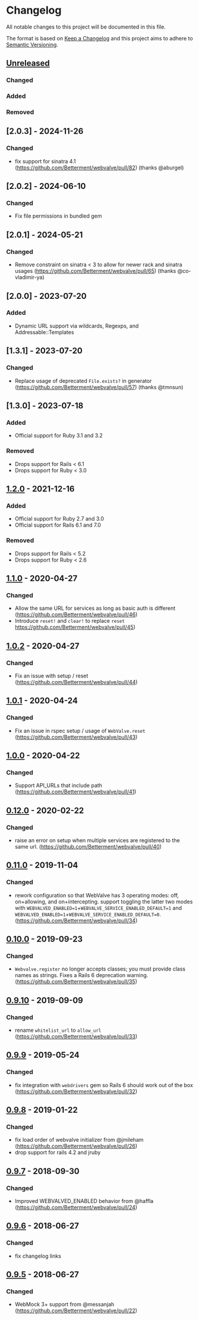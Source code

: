 # Changelog

All notable changes to this project will be documented in this file.

The format is based on [Keep a Changelog](http://keepachangelog.com/en/1.0.0/)
and this project aims to adhere to [Semantic Versioning](http://semver.org/spec/v2.0.0.html).

## [Unreleased]

### Changed

### Added

### Removed

## [2.0.3] - 2024-11-26

### Changed

- fix support for sinatra 4.1 (<https://github.com/Betterment/webvalve/pull/82>) (thanks @aburgel)

## [2.0.2] - 2024-06-10

### Changed

- Fix file permissions in bundled gem

## [2.0.1] - 2024-05-21

### Changed

- Remove constraint on sinatra < 3 to allow for newer rack and sinatra
  usages (<https://github.com/Betterment/webvalve/pull/65>) (thanks @co-vladimir-ya)

## [2.0.0] - 2023-07-20

### Added

- Dynamic URL support via wildcards, Regexps, and Addressable::Templates

## [1.3.1] - 2023-07-20

### Changed

- Replace usage of deprecated `File.exists?` in generator
  (<https://github.com/Betterment/webvalve/pull/57>) (thanks @tmnsun)

## [1.3.0] - 2023-07-18

### Added

- Official support for Ruby 3.1 and 3.2

### Removed

- Drops support for Rails < 6.1
- Drops support for Ruby < 3.0

## [1.2.0] - 2021-12-16

### Added

- Official support for Ruby 2.7 and 3.0
- Official support for Rails 6.1 and 7.0

### Removed

- Drops support for Rails < 5.2
- Drops support for Ruby < 2.6

## [1.1.0] - 2020-04-27

### Changed

- Allow the same URL for services as long as basic auth is different
    (<https://github.com/Betterment/webvalve/pull/46>)
- Introduce `reset!` and `clear!` to replace `reset`
    <https://github.com/Betterment/webvalve/pull/45>)

## [1.0.2] - 2020-04-27

### Changed

- Fix an issue with setup / reset
    (<https://github.com/Betterment/webvalve/pull/44>)

## [1.0.1] - 2020-04-24

### Changed

- Fix an issue in rspec setup / usage of `WebValve.reset`
    (<https://github.com/Betterment/webvalve/pull/43>)

## [1.0.0] - 2020-04-22

### Changed

- Support API_URLs that include path
    (<https://github.com/Betterment/webvalve/pull/41>)

## [0.12.0] - 2020-02-22

### Changed

- raise an error on setup when multiple services are registered to the
    same url. (<https://github.com/Betterment/webvalve/pull/40>)

## [0.11.0] - 2019-11-04

### Changed

- rework configuration so that WebValve has 3 operating modes: off,
    on+allowing, and on+intercepting. support toggling the latter two
    modes with
    `WEBVALVED_ENABLED=1`+`WEBVALVE_SERVICE_ENABLED_DEFAULT=1` and
    `WEBVALVED_ENABLED=1`+`WEBVALVE_SERVICE_ENABLED_DEFAULT=0`.
    (<https://github.com/Betterment/webvalve/pull/34>)

## [0.10.0] - 2019-09-23

### Changed

- `Webvalve.register` no longer accepts classes; you must provide class names as strings. Fixes a Rails 6 deprecation warning. (<https://github.com/Betterment/webvalve/pull/35>)

## [0.9.10] - 2019-09-09

### Changed

- rename `whitelist_url` to `allow_url` (<https://github.com/Betterment/webvalve/pull/33>)

## [0.9.9] - 2019-05-24

### Changed

- fix integration with `webdrivers` gem so Rails 6 should work out of the box (<https://github.com/Betterment/webvalve/pull/32>)

## [0.9.8] - 2019-01-22

### Changed

- fix load order of webvalve initializer from @jmileham (<https://github.com/Betterment/webvalve/pull/26>)
- drop support for rails 4.2 and jruby

## [0.9.7] - 2018-09-30

### Changed

- Improved WEBVALVED_ENABLED behavior from @haffla (<https://github.com/Betterment/webvalve/pull/24>)

## [0.9.6] - 2018-06-27

### Changed

- fix changelog links

## [0.9.5] - 2018-06-27

### Changed

- WebMock 3+ support from @messanjah (<https://github.com/Betterment/webvalve/pull/22>)

[Unreleased]: https://github.com/Betterment/webvalve/compare/v1.2.0...HEAD
[1.2.0]: https://github.com/Betterment/webvalve/compare/v1.1.0...v1.2.0
[1.1.0]: https://github.com/Betterment/webvalve/compare/v1.0.2...v1.1.0
[1.0.2]: https://github.com/Betterment/webvalve/compare/v1.0.1...v1.0.2
[1.0.1]: https://github.com/Betterment/webvalve/compare/v1.0.0...v1.0.1
[1.0.0]: https://github.com/Betterment/webvalve/compare/v0.12.0...v1.0.0
[0.12.0]: https://github.com/Betterment/webvalve/compare/v0.11.0...v0.12.0
[0.11.0]: https://github.com/Betterment/webvalve/compare/v0.10.0...v0.11.0
[0.10.0]: https://github.com/Betterment/webvalve/compare/v0.9.10...v0.10.0
[0.9.10]: https://github.com/Betterment/webvalve/compare/v0.9.9...v0.9.10
[0.9.9]: https://github.com/Betterment/webvalve/compare/v0.9.8...v0.9.9
[0.9.8]: https://github.com/Betterment/webvalve/compare/v0.9.7...v0.9.8
[0.9.7]: https://github.com/Betterment/webvalve/compare/v0.9.6...v0.9.7
[0.9.6]: https://github.com/Betterment/webvalve/compare/v0.9.5...v0.9.6
[0.9.5]: https://github.com/Betterment/webvalve/compare/v0.9.4...v0.9.5
